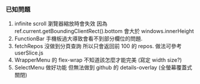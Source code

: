 ### 已知問題
1. infinite scroll 瀏覽器縮放時會失效 因為 ref.current.getBoundingClientRect().bottom  會大於 windows.innerHeight 
2. FunctionBar 手機板過大導致會看不到部分欄位的問題.
3. fetchRepos 沒做到分頁查詢 所以只會返回前 100 的 repos. 做法可參考 userSlice.js 
4. WrapperMenu 的 flex-wrap 不知道該怎麼才能完美 (寫定 width size?)
5. SelectMenu 做好功能 但無法做到 github 的 details-overlay (全螢幕覆蓋式關閉)
